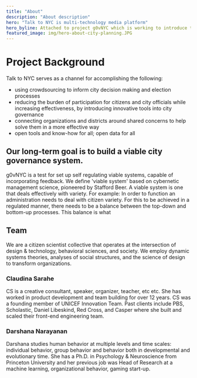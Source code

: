 ```yaml
---
title: "About"
description: "About description"
hero: "Talk to NYC is multi-technology media platform"
hero_byline: Attached to project g0vNYC which is working to introduce tools and techniques to forge a stronger connection between NYC citizens and city decision makers.
featured_image: img/hero-about-city-planning.JPG
---
```


# Project Background

Talk to NYC serves as a channel for accomplishing the following:

- using crowdsourcing to inform city decision making and election processes
- reducing the burden of participation for citizens and city officials while increasing effectiveness, by introducing innovative tools into city governance
- connecting organizations and districts around shared concerns to help solve them in a more effective way
- open tools and know-how for all; open data for all


## Our long-term goal is to build a viable city governance system.

g0vNYC is a test for set up self regulating viable systems, capable of incorporating feedback.  We define 'viable system' based on cybernetic management science, pioneered by Stafford Beer. A viable system is one that deals effectively with variety. For example: In order to function an administration needs to deal with citizen variety. For this to be achieved in a regulated manner, there needs to be a balance between the top-down and bottom-up processes. This balance is what


## Team

We are a citizen scientist collective that operates at the intersection of design & technology, behavioral sciences, and society. We employ dynamic systems theories, analyses of social structures, and the science of design to transform organizations.


### Claudina Sarahe

CS is a creative consultant, speaker, organizer,  teacher, etc etc. She has worked in product development and team building for  over 12 years. CS was a founding member of UNICEF Innovation Team. Past clients include PBS, Scholastic, Daniel Libeskind, Red Cross, and Casper where she  built and scaled their front-end engineering team.

### Darshana Narayanan

Darshana studies human behavior at multiple levels and time scales: individual behavior, group behavior and behavior both in developmental and evolutionary time. She has a Ph.D. in Psychology & Neuroscience from Princeton University and her previous job was Head of Research at a machine learning, organizational behavior, gaming start-up.
